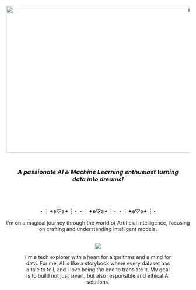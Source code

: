 <!--
Hello! This is a creative README for Nikita's GitHub profile.
Theme: Cute, Pastel, Kawaii-Tech
Palette: Lavender, Soft Pink, Mint, and Cream
-->

<div align="center">
<img width="1024" height="402" alt="image" src="https://github.com/user-attachments/assets/90660c39-bac4-4094-9b13-e69ed74d88ee" />

</div>

<div align="center" style="padding: 20px; border-radius: 15px;">

<h3 align="center">
<i>A passionate AI & Machine Learning enthusiast turning data into dreams!</i>
</h3>
</div>



<div align="center">
<br>
<p>・┆✦ʚ♡ɞ✦ ┆・・┆✦ʚ♡ɞ✦ ┆・・┆✦ʚ♡ɞ✦ ┆・</p>
</div>

<div align="center">

<p>I'm on a magical journey through the world of Artificial Intelligence, focusing on crafting and understanding intelligent models.</p>
</div>


<div align="center">

</div>

<div align="center" style="margin-top: 30px;">
<img src="https://www.google.com/search?q=https://img.shields.io/badge/💖_A_Little_About_Me_-bda7d1?style=for-the-badge&logoColor=white" />
<p style="width: 80%;">
I'm a tech explorer with a heart for algorithms and a mind for data. For me, AI is like a storybook where every dataset has a tale to tell, and I love being the one to translate it. My goal is to build not just smart, but also responsible and ethical AI solutions.
</p>
</div>

